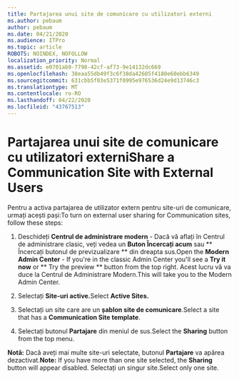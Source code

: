 ```yaml
---
title: Partajarea unui site de comunicare cu utilizatori externi
ms.author: pebaum
author: pebaum
ms.date: 04/21/2020
ms.audience: ITPro
ms.topic: article
ROBOTS: NOINDEX, NOFOLLOW
localization_priority: Normal
ms.assetid: e0701ab9-7798-42cf-af73-9e14132dc669
ms.openlocfilehash: 38eaa55db49f3c6f38da42605f4180e60ebb6349
ms.sourcegitcommit: 631cbb5f03e5371f0995e976536d24e9d13746c3
ms.translationtype: MT
ms.contentlocale: ro-RO
ms.lasthandoff: 04/22/2020
ms.locfileid: "43767513"
---
```

# <a name="share-a-communication-site-with-external-users"></a><span data-ttu-id="f25af-102">Partajarea unui site de comunicare cu utilizatori externi</span><span class="sxs-lookup"><span data-stu-id="f25af-102">Share a Communication Site with External Users</span></span>

<span data-ttu-id="f25af-103">Pentru a activa partajarea de utilizator extern pentru site-uri de comunicare, urmați acești pași:</span><span class="sxs-lookup"><span data-stu-id="f25af-103">To turn on external user sharing for Communication sites, follow these steps:</span></span> 
  
1. <span data-ttu-id="f25af-104">Deschideți **Centrul de administrare modern** - Dacă vă aflați în Centrul de administrare clasic, veți vedea un **Buton Încercați acum** sau \*\* Încercați butonul de previzualizare \*\* din dreapta sus.</span><span class="sxs-lookup"><span data-stu-id="f25af-104">Open the **Modern Admin Center** - If you're in the classic Admin Center you'll see a **Try it now** or \*\* Try the preview \*\* button from the top right.</span></span> <span data-ttu-id="f25af-105">Acest lucru vă va duce la Centrul de Administrare Modern.</span><span class="sxs-lookup"><span data-stu-id="f25af-105">This will take you to the Modern Admin Center.</span></span> 
  
2. <span data-ttu-id="f25af-106">Selectați **Site-uri active.**</span><span class="sxs-lookup"><span data-stu-id="f25af-106">Select **Active Sites.**</span></span>
  
3. <span data-ttu-id="f25af-107">Selectați un site care are un **șablon site de comunicare**.</span><span class="sxs-lookup"><span data-stu-id="f25af-107">Select a site that has a **Communication Site template**.</span></span> 
  
4. <span data-ttu-id="f25af-108">Selectați butonul **Partajare** din meniul de sus.</span><span class="sxs-lookup"><span data-stu-id="f25af-108">Select the **Sharing** button from the top menu.</span></span> 
  
 <span data-ttu-id="f25af-109">**Notã:** Dacă aveți mai multe site-uri selectate, butonul **Partajare** va apărea dezactivat.</span><span class="sxs-lookup"><span data-stu-id="f25af-109">**Note:** If you have more than one site selected, the **Sharing** button will appear disabled.</span></span> <span data-ttu-id="f25af-110">Selectați un singur site.</span><span class="sxs-lookup"><span data-stu-id="f25af-110">Select only one site.</span></span> 
  

